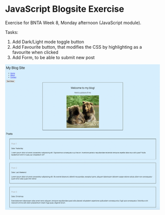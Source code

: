 # JavaScript Blogsite Exercise

Exercise for BNTA Week 8, Monday afternoon (JavaScript module).

Tasks:

1. Add Dark/Light mode toggle button
2. Add Favourite button, that modifies the CSS by highlighting as a favourite when clicked
3. Add Form, to be able to submit new post

![original blogsite](original-blogsite.png)